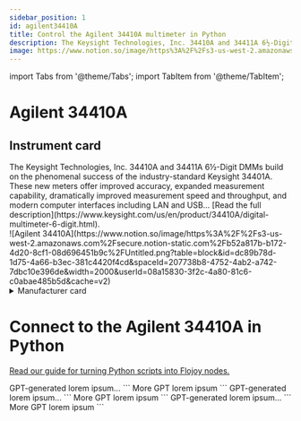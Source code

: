 ```yaml
---
sidebar_position: 1
id: agilent34410A
title: Control the Agilent 34410A multimeter in Python
description: The Keysight Technologies, Inc. 34410A and 34411A 6½-Digit DMMs build on the phenomenal success of the industry-standard Keysight 34401A.
image: https://www.notion.so/image/https%3A%2F%2Fs3-us-west-2.amazonaws.com%2Fsecure.notion-static.com%2Fb52a817b-b172-4d20-8cf1-08d696451b9c%2FUntitled.png
---
```


import Tabs from '@theme/Tabs';
import TabItem from '@theme/TabItem';

# Agilent 34410A

## Instrument card

<div style={{ width: '50%', float: 'left', clear: 'left' }}>
The Keysight Technologies, Inc. 34410A and 34411A 6½-Digit DMMs build on the phenomenal success of the industry-standard Keysight 34401A. These new meters offer improved accuracy, expanded measurement capability, dramatically improved measurement speed and throughput, and modern computer interfaces including LAN and USB… [Read the full description](https://www.keysight.com/us/en/product/34410A/digital-multimeter-6-digit.html).
</div>

<div style={{ width: '50%', float: 'right', clear: 'right' }}>
![Agilent 34410A](https://www.notion.so/image/https%3A%2F%2Fs3-us-west-2.amazonaws.com%2Fsecure.notion-static.com%2Fb52a817b-b172-4d20-8cf1-08d696451b9c%2FUntitled.png?table=block&id=dc89b78d-1d75-4a66-b3ec-381c4420f4cd&spaceId=207738b8-4752-4ab2-a742-7dbc10e396de&width=2000&userId=08a15830-3f2c-4a80-81c6-c0abae485b5d&cache=v2)
</div>

<details><summary>Manufacturer card</summary>
  
<div style={{ width: '50%', float: 'left', clear: 'left' }}>
*Keysight Technologies, or Keysight, is an American company that manufactures electronics test and measurement equipment and software. [Website](https://www.keysight.com/us/en/home.html).*
- Headquarters: USA
- Yearly revenue: (USD): $5,420M
</div>

<div style={{ width: '50%', float: 'right', clear: 'right' }}>
![Keysight](https://www.notion.so/image/https%3A%2F%2Fs3-us-west-2.amazonaws.com%2Fsecure.notion-static.com%2F45b1e4f7-838c-4beb-8806-10d728fd191e%2FUntitled.png?table=block&id=fe3d0aee-491a-4624-8d07-c3a3ee7bf6a7&spaceId=207738b8-4752-4ab2-a742-7dbc10e396de&width=2000&userId=08a15830-3f2c-4a80-81c6-c0abae485b5d&cache=v2![image](https://github.com/flojoy-ai/docs/assets/1865834/4a7443a4-6b63-425d-acac-b4ba097fd606)
</div>

</details>

# Connect to the Agilent 34410A in Python

[Read our guide for turning Python scripts into Flojoy nodes.](https://docs.flojoy.ai/custom-nodes/creating-custom-node/)

<Tabs>
  <TabItem value="PyMeasure" label="PyMeasure" default>
    GPT-generated lorem ipsum...
    ```
    More GPT lorem ipsum
    ```
  </TabItem>
  <TabItem value="QCodes" label="QCodes">
    GPT-generated lorem ipsum...
    ```
    More GPT lorem ipsum
    ```
  </TabItem>
  <TabItem value="InstrumentKit" label="InstrumentKit">
    GPT-generated lorem ipsum...
    ```
    More GPT lorem ipsum
    ```
  </TabItem>
</Tabs>
